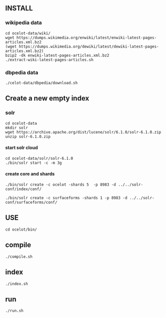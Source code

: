 ## INSTALL

### wikipedia data

    cd ocelot-data/wiki/
    wget https://dumps.wikimedia.org/enwiki/latest/enwiki-latest-pages-articles.xml.bz2
    (wget https://dumps.wikimedia.org/dewiki/latest/dewiki-latest-pages-articles.xml.bz2)
    bzip2 -dk enwiki-latest-pages-articles.xml.bz2
    ./extract-wiki-latest-pages-articles.sh

### dbpedia data
    ./celot-data/dbpedia/download.sh

## Create a new empty index
### solr
    cd ocelot-data
    mkdir solr
    wget https://archive.apache.org/dist/lucene/solr/6.1.0/solr-6.1.0.zip
    unzip solr-6.1.0.zip

#### start solr cloud
    cd ocelot-data/solr/solr-6.1.0
    ./bin/solr start -c -m 3g

#### create core and shards
    ./bin/solr create -c ocelot -shards 5  -p 8983 -d ../../solr-conf/index/conf/

    ./bin/solr create -c surfaceforms -shards 1 -p 8983 -d ../../solr-conf/surfaceforms/conf/

## USE
    cd ocelot/bin/

## compile

    ./compile.sh

## index

    ./index.sh

## run

    ./run.sh
